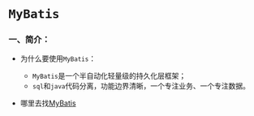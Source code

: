 # `MyBatis`

### 一、简介：

- 为什么要使用`MyBatis`：
  - `MyBatis`是一个半自动化轻量级的持久化层框架；
  - `sql`和`java`代码分离，功能边界清晰，一个专注业务、一个专注数据。

- 哪里去找[MyBatis](https://github.com/mybatis/mybatis-3/releases)

